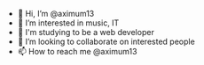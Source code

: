 - 👋 Hi, I’m @aximum13
- 👀 I’m interested in music, IT
- 🌱 I'm studying to be a web developer
- 💞️ I’m looking to collaborate on interested people
- 📫 How to reach me @aximum13

<!---
aximum13/aximum13 is a ✨ special ✨ repository because its `README.md` (this file) appears on your GitHub profile.
You can click the Preview link to take a look at your changes.
--->
